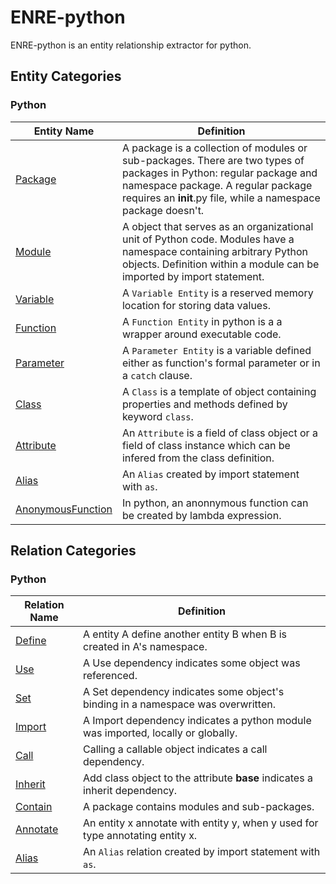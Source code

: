 # ENRE-python

ENRE-python is an entity relationship extractor for python.

## Entity Categories

### Python

| Entity Name                  | Definition                                                                                                                                               |
|------------------------------|----------------------------------------------------------------------------------------------------------------------------------------------------------|
| [Package](entity/package.md) | A package is a collection of modules or sub-packages. There are two types of packages in Python: regular package and namespace package. A regular package requires an __init__.py file, while a namespace package doesn't. |
| [Module](entity/Module.md) | A object that serves as an organizational unit of Python code. Modules have a namespace containing arbitrary Python objects. Definition within a module can be imported by import statement.|
| [Variable](entity/Variable.md)   | A `Variable Entity` is a reserved memory location for storing data values.|
| [Function](entity/Function.md)   | A `Function Entity` in python is a a wrapper around executable code.|
| [Parameter](entity/parameter.md) | A `Parameter Entity` is a variable defined either as function's formal parameter or in a `catch` clause. |
| [Class](entity/class.md)| A `Class` is a template of object containing properties and methods defined by keyword `class`.                           |
| [Attribute](entity/Attribute.md) |An `Attribute` is a field of class object or a field of class instance which can be infered from the class definition. |
| [Alias](entity/Alias.md) | An `Alias` created by import statement with `as`. |
| [AnonymousFunction](entity/AnonymousFunction.md)   | In python, an anonnymous function can be created by lambda expression.|

## Relation Categories

### Python

| Relation Name                      | Definition |
|-|-|
| [Define](relation/Define.md)           | A entity A define another entity B when B is created in A's namespace. |
| [Use](relation/Use.md) | A Use dependency indicates some object was referenced.  |
|[Set](relation/Set.md) |  A Set dependency indicates some object's binding in a namespace was overwritten.|
| [Import](relation/Import.md)     | A Import dependency indicates a python module was imported, locally or globally.|
| [Call](relation/Call.md)         | Calling a callable object indicates a call dependency. |
| [Inherit](relation/Inherit.md)| Add class object to the attribute __base__ indicates a inherit dependency.|
| [Contain](relation/Contain.md)| A package contains modules and sub-packages.|
| [Annotate](relation/Annotate.md)| An entity x annotate with entity y, when y used for type annotating entity x.|
| [Alias](relation/Alias.md)| An `Alias` relation created by import statement with `as`. |
